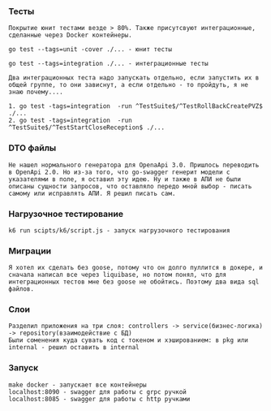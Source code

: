 ### Тесты
    Покрытие юнит тестами везде > 80%. Также присутсвуют интеграционные, сделанные через Docker контейнеры.

    go test --tags=unit -cover ./... - юнит тесты

    go test --tags=integration ./... - интеграционные тесты

    Два интеграционных теста надо запускать отдельно, если запустить их в общей группе, то они зависнут, а если отдельно - то пройдуть, я не знаю почему....

    1. go test -tags=integration  -run ^TestSuite$/^TestRollBackCreatePVZ$ ./...
    2. go test -tags=integration  -run ^TestSuite$/^TestStartCloseReception$ ./...


### DTO файлы
    Не нашел нормального генератора для OpenaApi 3.0. Пришлось переводить в OpenApi 2.0. Но из-за того, что go-swagger генерит модели с указателями в поле, я оставил эту идею. Ну и также в АПИ не были описаны сущности запросов, что оставляло передо мной выбор - писать самому или исправлять АПИ. Я решил писать сам.

### Нагрузочное тестирование
    k6 run scipts/k6/script.js - запуск нагрузочного тестирования

### Миграции
    Я хотел их сделать без goose, потому что он долго пуллится в докере, и сначала написал все через liquibase, но потом понял, что для интеграционных тестов мне без goose не обойтись. Поэтому два вида sql файлов.

### Слои
    Разделил приложения на три слоя: controllers -> service(бизнес-логика) -> repository(взаимодействие с БД)
    Были соменения куда сувать код с токеном и хэшированием: в pkg или internal - решил оставить в internal

### Запуск
    make docker - запускает все контейнеры
    localhost:8090 - swagger для работы с grpc ручкой
    localhost:8085 - swagger для работы с http ручками
